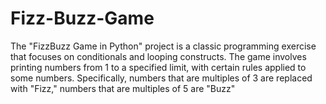 # Fizz-Buzz-Game
The "FizzBuzz Game in Python" project is a classic programming exercise that focuses on conditionals and looping constructs. The game involves printing numbers from 1 to a specified limit, with certain rules applied to some numbers. Specifically, numbers that are multiples of 3 are replaced with "Fizz," numbers that are multiples of 5 are "Buzz"
